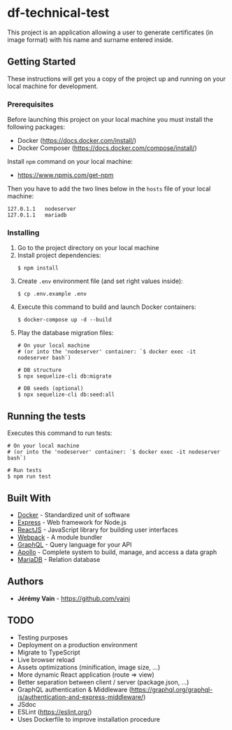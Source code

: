 # df-technical-test

This project is an application allowing a user to generate certificates (in image format) with his name and surname entered inside.

## Getting Started

These instructions will get you a copy of the project up and running on your local machine for development.

### Prerequisites

Before launching this project on your local machine you must install the following packages:
- Docker (https://docs.docker.com/install/)
- Docker Composer (https://docs.docker.com/compose/install/)

Install `npm` command on your local machine:
- https://www.npmjs.com/get-npm

Then you have to add the two lines below in the `hosts` file of your local machine:
```
127.0.1.1	nodeserver
127.0.1.1	mariadb
```

### Installing

1. Go to the project directory on your local machine
2. Install project dependencies:
    ```
    $ npm install
    ```
3. Create `.env` environment file (and set right values inside):
    ```
    $ cp .env.example .env
    ```
4. Execute this command to build and launch Docker containers:
    ```
    $ docker-compose up -d --build
    ```
5. Play the database migration files:
    ```
    # On your local machine 
    # (or into the 'nodeserver' container: `$ docker exec -it nodeserver bash`)
    
    # DB structure
    $ npx sequelize-cli db:migrate
    
    # DB seeds (optional)
    $ npx sequelize-cli db:seed:all
    ```

## Running the tests

Executes this command to run tests:
```
# On your local machine 
# (or into the 'nodeserver' container: `$ docker exec -it nodeserver bash`)

# Run tests
$ npm run test
```

## Built With

* [Docker](https://www.docker.com/) - Standardized unit of software
* [Express](https://expressjs.com/en/) - Web framework for Node.js
* [ReactJS](https://reactjs.org/) - JavaScript library for building user interfaces
* [Webpack](https://webpack.js.org/) - A module bundler
* [GraphQL](https://graphql.org/) - Query language for your API
* [Apollo](https://www.apollographql.com/) - Complete system to build, manage, and access a data graph
* [MariaDB](https://mariadb.org/) - Relation database

## Authors

* **Jérémy Vain** - https://github.com/vainj

## TODO

- Testing purposes
- Deployment on a production environment
- Migrate to TypeScript
- Live browser reload
- Assets optimizations (minification, image size, ...)
- More dynamic React application (route => view)
- Better separation between client / server (package.json, ...)
- GraphQL authentication & Middleware (https://graphql.org/graphql-js/authentication-and-express-middleware/)
- JSdoc
- ESLint (https://eslint.org/)
- Uses Dockerfile to improve installation procedure